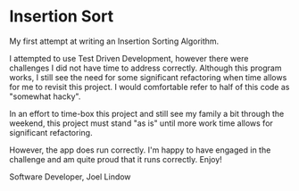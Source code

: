 # Insertion Sort

My first attempt at writing an Insertion Sorting Algorithm.

I attempted to use Test Driven Development, however there were challenges I did not have time to address correctly. Although this program works, I still see the need for some significant refactoring when time allows for me to revisit this project.
I would comfortable refer to half of this code as "somewhat hacky".

In an effort to time-box this project and still see my family a bit through the weekend, this project must stand "as is" until more work time allows for significant refactoring.

However, the app does run correctly. I'm happy to have engaged in the challenge and am quite proud that it runs correctly. Enjoy!


Software Developer,
 Joel Lindow
